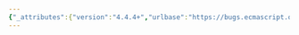 ```yaml
---
{"_attributes":{"version":"4.4.4+","urlbase":"https://bugs.ecmascript.org/","maintainer":"dherman@mozilla.com"},"bug":{"bug_id":855,"creation_ts":"2012-10-28 00:36:00 -0700","short_desc":"10.5.3: undefined \"a0\"","delta_ts":"2012-11-23 09:45:41 -0800","product":"Draft for 6th Edition","component":"editorial issue","version":"Rev 11: October 26, 2012 Draft","rep_platform":"All","op_sys":"All","bug_status":"RESOLVED","resolution":"FIXED","priority":"Normal","bug_severity":"normal","everconfirmed":true,"reporter":{"uid":"jmdyck","name":"Michael Dyck"},"assigned_to":{"uid":"allen","name":"Allen Wirfs-Brock"},"long_desc":[{"commentid":2250,"comment_count":0,"who":{"uid":"jmdyck","name":"Michael Dyck"},"bug_when":"2012-10-28 00:36:16 -0700","thetext":"In 10.5.2 \"Function Declaration Instantiation\",\nsteps 22.a.i and 22.b.i refer to metavariable 'a0',\nwhich is not defined.\n\nChange to \"ao\"."},{"commentid":2271,"comment_count":1,"who":{"uid":"allen","name":"Allen Wirfs-Brock"},"bug_when":"2012-10-29 12:07:29 -0700","thetext":"corrected in rev 12 editor's draft"},{"commentid":2647,"comment_count":2,"who":{"uid":"allen","name":"Allen Wirfs-Brock"},"bug_when":"2012-11-23 09:45:41 -0800","thetext":"corrected in rev 12, Nov. 22, 2012 draft"}]}}
---
```

